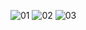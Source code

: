 
![01](https://user-images.githubusercontent.com/94366020/144354515-4555b306-c7be-4cd0-b57b-88e8e120e375.png)
![02](https://user-images.githubusercontent.com/94366020/144354529-e9cce720-9a2d-4cf4-a4c2-86a6beed0d95.png)
![03](https://user-images.githubusercontent.com/94366020/144354536-4370ec94-0ec2-4fd2-af2e-0114b2576b1c.png)


